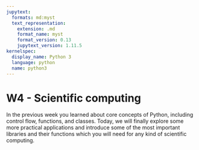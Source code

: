 ```yaml
---
jupytext:
  formats: md:myst
  text_representation:
    extension: .md
    format_name: myst
    format_version: 0.13
    jupytext_version: 1.11.5
kernelspec:
  display_name: Python 3
  language: python
  name: python3
---
```


# W4 - Scientific computing

In the previous week you learned about core concepts of Python, including control flow, functions, and classes. Today, we will finally explore some more practical applications and introduce some of the most important libraries and their functions which you will need for any kind of scientific computing.